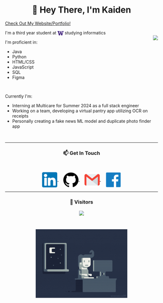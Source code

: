 <h1 align="center"> 👋 Hey There, I'm Kaiden</h1>

[Check Out My Website/Portfolio!](https://kaiden-ong.github.io)
<p align="left" width=50%>
I'm a third year student at 
  <a href="https://www.washington.edu/"><img align="center" alt="University of Washington" width="20px" src="img/uw.png" /></a> 
studying informatics
<br>
<img align="right" src="https://github-readme-stats.vercel.app/api/top-langs/?username=kaiden-ong&theme=github_dark&layout=compact" />
<!---<img align="right" src="https://github-readme-stats.vercel.app/api?username=kaiden-ong&count_private=true&show_icons=true&theme=github_dark" alt="Kaiden's Public Github Stats" />--->

I'm proficient in:
  - Java
  - Python
  - HTML/CSS 
  - JavaScript
  - SQL
  - Figma

<br>
 
Currently I'm:
  - Interning at Multicare for Summer 2024 as a full stack engineer
  - Working on a team, developing a virtual pantry app utilizing OCR on receipts
  - Personally creating a fake news ML model and duplicate photo finder app
</p>
<br>

 ---
<h3 align="center">
  📫 Get In Touch
</h3>
<br>
<p align="center">
  <a href="https://www.linkedin.com/in/kaiden-ong/">
    <img align="center" alt="Kaiden's LinkedIn" width="50px" src="img/linkedin.svg" />
  </a> &nbsp; &nbsp;
  <a href="https://github.com/kaiden-ong">
    <img align="center" alt="Kaiden's Github" width="50px" src="img/github.svg" />
  </a> &nbsp; &nbsp;
  <a href="mailto:kaiden.ong000@gmail.com">
    <img align="center" alt="Kaiden's Email" width="50px" src="img/gmail.svg" />
  </a> &nbsp; &nbsp;
  <a href="https://www.facebook.com/kaiden.ong.5/">
    <img align="center" alt="Kaiden's Facebook" width="50px" src="img/facebook.png" />
  </a>
</p>

---

<h3 align="center">🚗 Visitors</h3>
<p align="center">
  <img align="center" src="https://profile-counter.glitch.me/kaiden-ong/count.svg" />
</p>
<br>

<p align="center">
    <a align="center" href="https://www.pinterest.com/pin/567523990538356835/">
      <img align="center" alt="Coding gif" src="img/coding.gif" width="60%" />
    </a>
</p>
